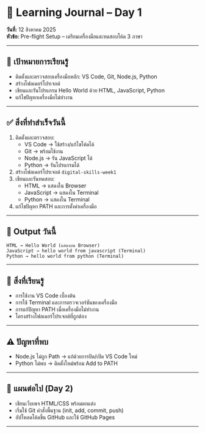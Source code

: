 # 📓 Learning Journal – Day 1
**วันที่:** 12 สิงหาคม 2025  
**หัวข้อ:** Pre-flight Setup – เตรียมเครื่องมือและทดสอบโค้ด 3 ภาษา

---

## 🎯 เป้าหมายการเรียนรู้
- ติดตั้งและตรวจสอบเครื่องมือหลัก: VS Code, Git, Node.js, Python
- สร้างโฟลเดอร์โปรเจกต์
- เขียนและรันโปรแกรม Hello World ด้วย HTML, JavaScript, Python
- แก้ไขปัญหาเครื่องมือไม่ทำงาน

---

## ✅ สิ่งที่ทำสำเร็จวันนี้
1. ติดตั้งและตรวจสอบ:
   - VS Code → ใช้สร้าง/แก้ไขโค้ดได้
   - Git → พร้อมใช้งาน
   - Node.js → รัน JavaScript ได้
   - Python → รันโปรแกรมได้
2. สร้างโฟลเดอร์โปรเจกต์ `digital-skills-week1`
3. เขียนและรันทดสอบ:
   - HTML → แสดงใน Browser
   - JavaScript → แสดงใน Terminal
   - Python → แสดงใน Terminal
4. แก้ไขปัญหา PATH และการตั้งค่าเครื่องมือ

---

## 📌 Output วันนี้
```
HTML → Hello World (แสดงบน Browser)
JavaScript → hello world from javascript (Terminal)
Python → hello world from python (Terminal)
```

---

## 🧠 สิ่งที่เรียนรู้
- การใช้งาน VS Code เบื้องต้น
- การใช้ Terminal และการตรวจเวอร์ชันของเครื่องมือ
- การแก้ปัญหา PATH เมื่อเครื่องมือไม่ทำงาน
- โครงสร้างโฟลเดอร์โปรเจกต์ที่ถูกต้อง

---

## ⚠ ปัญหาที่พบ
- Node.js ไม่ถูก Path → แก้ด้วยการปิด/เปิด VS Code ใหม่
- Python ไม่พบ → ติดตั้งใหม่พร้อม Add to PATH

---

## 🎯 แผนต่อไป (Day 2)
- เขียนเว็บเพจ HTML/CSS พร้อมตกแต่ง
- เริ่มใช้ Git คำสั่งพื้นฐาน (init, add, commit, push)
- อัปโหลดโค้ดขึ้น GitHub และใช้ GitHub Pages

---
